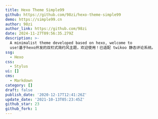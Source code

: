 ```yaml
---
title: Hexo Theme Simple99
github: https://github.com/98zi/hexo-theme-simple99
demo: https://simple99.cn
author: 98zi
author_link: https://github.com/98zi
date: 2024-11-27T09:56:35.279Z
description: >-
  A minimalist theme developed based on hexo, welcome to
  use!基于hexo开发的双栏式简约风主题，欢迎使用！已适配 twikoo 静态评论系统。
ssg:
  - Hexo
css:
  - Stylus
ui: []
cms:
  - Markdown
category: []
draft: false
publish_date: '2020-12-17T12:41:26Z'
update_date: '2021-10-13T05:23:45Z'
github_star: 23
github_fork: 1
---
```

